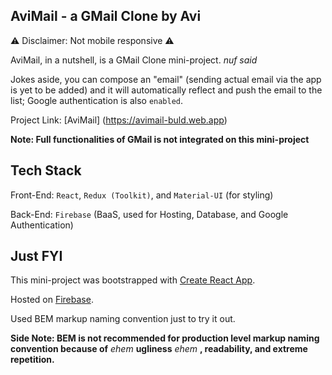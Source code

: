 ## AviMail - a GMail Clone by Avi

⚠️ Disclaimer: Not mobile responsive ⚠️

AviMail, in a nutshell, is a GMail Clone mini-project. *nuf said*

Jokes aside, you can compose an "email" (sending actual email via the app is yet to be added) and it will automatically reflect and push the email to the list; Google authentication is also `enabled`.

Project Link: [AviMail] (https://avimail-buld.web.app)

**Note: Full functionalities of GMail is not integrated on this mini-project**

## Tech Stack

Front-End: `React`, `Redux (Toolkit)`, and `Material-UI` (for styling)

Back-End: `Firebase` (BaaS, used for Hosting, Database, and Google Authentication) 

## Just FYI

This mini-project was bootstrapped with [Create React App](https://facebook.github.io/create-react-app/docs/getting-started).

Hosted on [Firebase](https://firebase.google.com/).

Used BEM markup naming convention just to try it out.

**Side Note: BEM is not recommended for production level markup naming convention because of** *ehem* **ugliness** *ehem* **, readability, and extreme repetition.**
